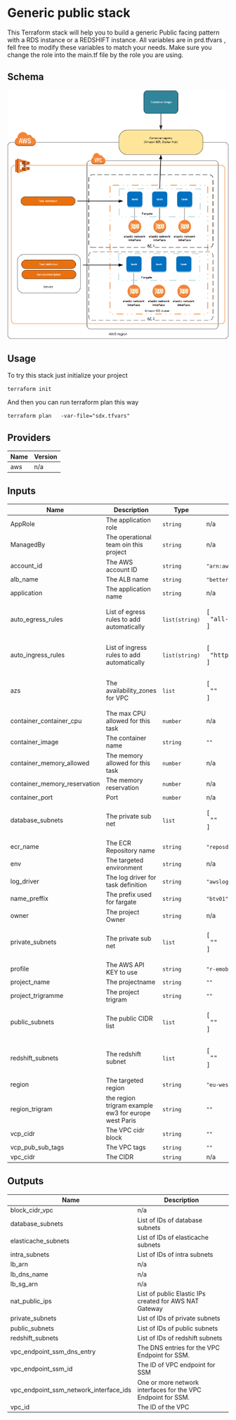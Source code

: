 # Generic public stack

This Terraform stack will help you to build a generic Public facing pattern with a RDS instance or a REDSHIFT instance.
All variables are in prd.tfvars , fell free to modify these variables to match your needs. Make sure you change the role into the main.tf file by the role you are using.


## Schema

![image info](images/overview-fargate.png "Schema")



## Usage

To try this stack just initialize your project

```
terraform init
```
And then you can run terraform plan this way

```
terraform plan   -var-file="sdx.tfvars"
```
## Providers

| Name | Version |
|------|---------|
| aws | n/a |

## Inputs

| Name | Description | Type | Default | Required |
|------|-------------|------|---------|:-----:|
| AppRole | The application role | `string` | n/a | yes |
| ManagedBy | The operational team oin this project | `string` | n/a | yes |
| account\_id | The AWS account ID | `string` | `"arn:aws:iam::589079071798:role/OrganizationAccountAccessRole"` | no |
| alb\_name | The ALB name | `string` | `"bettercar-dev-ew3-pub-alb"` | no |
| application | The application name | `string` | n/a | yes |
| auto\_egress\_rules | List of egress rules to add automatically | `list(string)` | <pre>[<br>  "all-all"<br>]</pre> | no |
| auto\_ingress\_rules | List of ingress rules to add automatically | `list(string)` | <pre>[<br>  "http-80-tcp"<br>]</pre> | no |
| azs | The availability\_zones for VPC | `list` | <pre>[<br>  ""<br>]</pre> | no |
| container\_container\_cpu | The max CPU  allowed for this task | `number` | n/a | yes |
| container\_image | The container name | `string` | `""` | no |
| container\_memory\_allowed | The memory allowed for this task | `number` | n/a | yes |
| container\_memory\_reservation | The memory reservation | `number` | n/a | yes |
| container\_port | Port | `number` | n/a | yes |
| database\_subnets | The private sub net | `list` | <pre>[<br>  ""<br>]</pre> | no |
| ecr\_name | The ECR Repository name | `string` | `"reposdx"` | no |
| env | The targeted environment | `string` | n/a | yes |
| log\_driver | The log driver for task definition | `string` | `"awslog"` | no |
| name\_preffix | The prefix used for fargate | `string` | `"btv01"` | no |
| owner | The project Owner | `string` | n/a | yes |
| private\_subnets | The private sub net | `list` | <pre>[<br>  ""<br>]</pre> | no |
| profile | The AWS API KEY to use | `string` | `"r-emobg-gbi-devops-sbx-ops-admin"` | no |
| project\_name | The projectname | `string` | `""` | no |
| project\_trigramme | The project trigram | `string` | `""` | no |
| public\_subnets | The public CIDR list | `list` | <pre>[<br>  ""<br>]</pre> | no |
| redshift\_subnets | The redshift subnet | `list` | <pre>[<br>  ""<br>]</pre> | no |
| region | The targeted region | `string` | `"eu-west-3"` | no |
| region\_trigram | the region trigram example ew3 for europe west Paris | `string` | `""` | no |
| vcp\_cidr | The VPC cidr block | `string` | `""` | no |
| vcp\_pub\_sub\_tags | The VPC tags | `string` | `""` | no |
| vpc\_cidr | The CIDR | `string` | n/a | yes |

## Outputs

| Name | Description |
|------|-------------|
| block\_cidr\_vpc | n/a |
| database\_subnets | List of IDs of database subnets |
| elasticache\_subnets | List of IDs of elasticache subnets |
| intra\_subnets | List of IDs of intra subnets |
| lb\_arn | n/a |
| lb\_dns\_name | n/a |
| lb\_sg\_arn | n/a |
| nat\_public\_ips | List of public Elastic IPs created for AWS NAT Gateway |
| private\_subnets | List of IDs of private subnets |
| public\_subnets | List of IDs of public subnets |
| redshift\_subnets | List of IDs of redshift subnets |
| vpc\_endpoint\_ssm\_dns\_entry | The DNS entries for the VPC Endpoint for SSM. |
| vpc\_endpoint\_ssm\_id | The ID of VPC endpoint for SSM |
| vpc\_endpoint\_ssm\_network\_interface\_ids | One or more network interfaces for the VPC Endpoint for SSM. |
| vpc\_id | The ID of the VPC |
